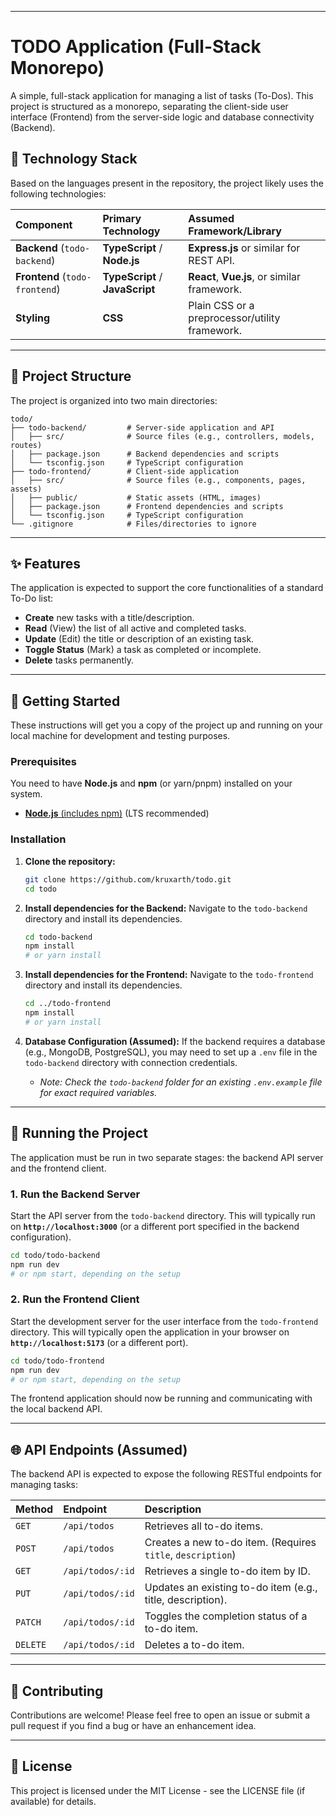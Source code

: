 
-----

# TODO Application (Full-Stack Monorepo)

A simple, full-stack application for managing a list of tasks (To-Dos). This project is structured as a monorepo, separating the client-side user interface (Frontend) from the server-side logic and database connectivity (Backend).

## 🚀 Technology Stack

Based on the languages present in the repository, the project likely uses the following technologies:

| Component | Primary Technology | Assumed Framework/Library |
| :--- | :--- | :--- |
| **Backend** (`todo-backend`) | **TypeScript** / **Node.js** | **Express.js** or similar for REST API. |
| **Frontend** (`todo-frontend`) | **TypeScript** / **JavaScript** | **React**, **Vue.js**, or similar framework. |
| **Styling** | **CSS** | Plain CSS or a preprocessor/utility framework. |

-----

## 📂 Project Structure

The project is organized into two main directories:

```
todo/
├── todo-backend/         # Server-side application and API
│   ├── src/              # Source files (e.g., controllers, models, routes)
│   ├── package.json      # Backend dependencies and scripts
│   └── tsconfig.json     # TypeScript configuration
├── todo-frontend/        # Client-side application
│   ├── src/              # Source files (e.g., components, pages, assets)
│   ├── public/           # Static assets (HTML, images)
│   ├── package.json      # Frontend dependencies and scripts
│   └── tsconfig.json     # TypeScript configuration
└── .gitignore            # Files/directories to ignore
```

-----

## ✨ Features

The application is expected to support the core functionalities of a standard To-Do list:

  * **Create** new tasks with a title/description.
  * **Read** (View) the list of all active and completed tasks.
  * **Update** (Edit) the title or description of an existing task.
  * **Toggle Status** (Mark) a task as completed or incomplete.
  * **Delete** tasks permanently.

-----

## 🏁 Getting Started

These instructions will get you a copy of the project up and running on your local machine for development and testing purposes.

### Prerequisites

You need to have **Node.js** and **npm** (or yarn/pnpm) installed on your system.

  * [**Node.js** (includes npm)](https://nodejs.org/) (LTS recommended)

### Installation

1.  **Clone the repository:**

    ```bash
    git clone https://github.com/kruxarth/todo.git
    cd todo
    ```

2.  **Install dependencies for the Backend:**
    Navigate to the `todo-backend` directory and install its dependencies.

    ```bash
    cd todo-backend
    npm install
    # or yarn install
    ```

3.  **Install dependencies for the Frontend:**
    Navigate to the `todo-frontend` directory and install its dependencies.

    ```bash
    cd ../todo-frontend
    npm install
    # or yarn install
    ```

4.  **Database Configuration (Assumed):**
    If the backend requires a database (e.g., MongoDB, PostgreSQL), you may need to set up a `.env` file in the `todo-backend` directory with connection credentials.

      * *Note: Check the `todo-backend` folder for an existing `.env.example` file for exact required variables.*

-----

## 🏃 Running the Project

The application must be run in two separate stages: the backend API server and the frontend client.

### 1\. Run the Backend Server

Start the API server from the `todo-backend` directory. This will typically run on **`http://localhost:3000`** (or a different port specified in the backend configuration).

```bash
cd todo/todo-backend
npm run dev
# or npm start, depending on the setup
```

### 2\. Run the Frontend Client

Start the development server for the user interface from the `todo-frontend` directory. This will typically open the application in your browser on **`http://localhost:5173`** (or a different port).

```bash
cd todo/todo-frontend
npm run dev
# or npm start, depending on the setup
```

The frontend application should now be running and communicating with the local backend API.

-----

## 🌐 API Endpoints (Assumed)

The backend API is expected to expose the following RESTful endpoints for managing tasks:

| Method | Endpoint | Description |
| :--- | :--- | :--- |
| `GET` | `/api/todos` | Retrieves all to-do items. |
| `POST` | `/api/todos` | Creates a new to-do item. (Requires `title`, `description`) |
| `GET` | `/api/todos/:id` | Retrieves a single to-do item by ID. |
| `PUT` | `/api/todos/:id` | Updates an existing to-do item (e.g., title, description). |
| `PATCH` | `/api/todos/:id` | Toggles the completion status of a to-do item. |
| `DELETE` | `/api/todos/:id` | Deletes a to-do item. |

-----

## 🤝 Contributing

Contributions are welcome\! Please feel free to open an issue or submit a pull request if you find a bug or have an enhancement idea.

-----

## 📄 License

This project is licensed under the MIT License - see the LICENSE file (if available) for details.
